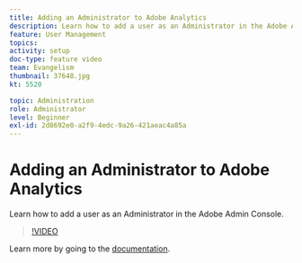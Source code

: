 ```yaml
---
title: Adding an Administrator to Adobe Analytics
description: Learn how to add a user as an Administrator in the Adobe Admin Console.
feature: User Management
topics: 
activity: setup
doc-type: feature video
team: Evangelism
thumbnail: 37648.jpg
kt: 5520

topic: Administration
role: Administrator
level: Beginner
exl-id: 2d8692e0-a2f9-4edc-9a26-421aeac4a85a
---
```

# Adding an Administrator to Adobe Analytics

Learn how to add a user as an Administrator in the Adobe Admin Console.

>[!VIDEO](https://video.tv.adobe.com/v/37648/?quality=12&learn=on)

Learn more by going to the [documentation](https://helpx.adobe.com/enterprise/using/admin-console.html).
